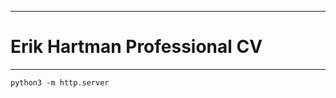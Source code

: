 *************************
# Erik Hartman Professional CV
*************************


`python3 -m http.server`

